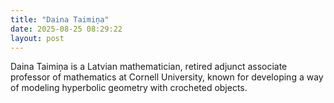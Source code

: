 ```yaml
---
title: "Daina Taimiņa"
date: 2025-08-25 08:29:22 
layout: post
---
```


Daina Taimiņa is a Latvian mathematician, retired adjunct associate professor of mathematics at Cornell University, known for developing a way of modeling hyperbolic geometry with crocheted objects.